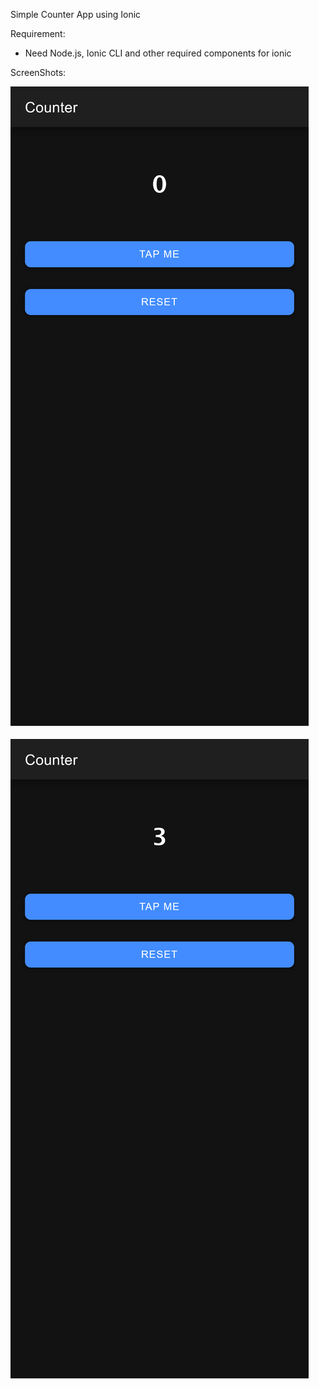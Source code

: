 Simple Counter App using Ionic

Requirement:
 - Need Node.js, Ionic CLI and other required components for ionic

ScreenShots:
<html>
<img src="img\Screen Shot 2023-11-08 at 21.46.06.png" width:"250px">
<br>
<br>
<img src="img\Screen Shot 2023-11-08 at 21.46.12.png" width:"250px">
</html>



